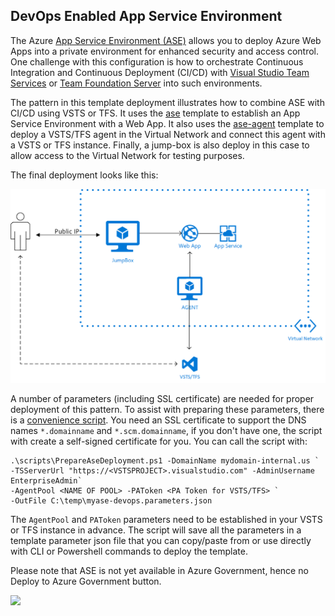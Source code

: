 DevOps Enabled App Service Environment
--------------------------------------

The Azure [App Service Environment (ASE)](https://docs.microsoft.com/en-us/azure/app-service/environment/intro) allows you to deploy Azure Web Apps into a private environment for enhanced security and access control. One challenge with this configuration is how to orchestrate Continuous Integration and Continuous Deployment (CI/CD) with [Visual Studio Team Services](https://www.visualstudio.com/team-services/) or [Team Foundation Server](https://www.visualstudio.com/tfs/) into such environments. 

The pattern in this template deployment illustrates how to combine ASE with CI/CD using VSTS or TFS. It uses the [ase](../ase) template to establish an App Service Environment with a Web App. It also uses the [ase-agent](../ase-agent) template to deploy a VSTS/TFS agent in the Virtual Network and connect this agent with a VSTS or TFS instance. Finally, a jump-box is also deploy in this case to allow access to the Virtual Network for testing purposes. 

The final deployment looks like this:

![ase-devops](ase_devops.png)

A number of parameters (including SSL certificate) are needed for proper deployment of this pattern. To assist with preparing these parameters, there is a [convenience script](https://github.com/hansenms/iac/blob/master/scripts/PrepareAseDeployment.ps1). You need an SSL certificate to support the DNS names `*.domainname` and `*.scm.domainname`, if you don't have one, the script with create a self-signed certificate for you. You can call the script with:

```
.\scripts\PrepareAseDeployment.ps1 -DomainName mydomain-internal.us `
-TSServerUrl "https://<VSTSPROJECT>.visualstudio.com" -AdminUsername EnterpriseAdmin`
-AgentPool <NAME OF POOL> -PAToken <PA Token for VSTS/TFS> `
-OutFile C:\temp\myase-devops.parameters.json
```

The `AgentPool` and `PAToken` parameters need to be established in your VSTS or TFS instance in advance. The script will save all the parameters in a template parameter json file that you can copy/paste from or use directly with CLI or Powershell commands to deploy the template. 

Please note that ASE is not yet available in Azure Government, hence no Deploy to Azure Government button.

<a href="https://transmogrify.azurewebsites.net/ase-devops/azuredeploy.json" target="_blank">
    <img src="http://azuredeploy.net/deploybutton.png"/>
</a>

<!--
<a href="https://transmogrify.azurewebsites.net/ase-devops/azuredeploy.json?environment=gov" target="_blank">
<img src="https://raw.githubusercontent.com/Azure/azure-quickstart-templates/master/1-CONTRIBUTION-GUIDE/images/deploytoazuregov.png"
</a>
-->